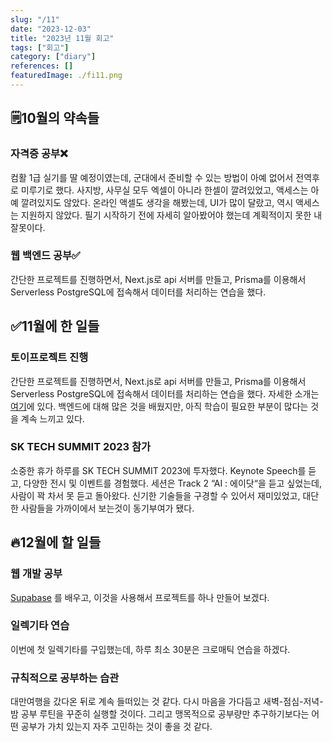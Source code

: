 ```yaml
---
slug: "/11"
date: "2023-12-03"
title: "2023년 11월 회고"
tags: ["회고"]
category: ["diary"]
references: []
featuredImage: ./fi11.png
---
```


## 🗒️10월의 약속들

### 자격증 공부❌

컴활 1급 실기를 딸 예정이였는데, 군대에서 준비할 수 있는 방법이 아예 없어서 전역후로 미루기로 했다. 사지방, 사무실 모두 엑셀이 아니라 한셀이 깔려있었고, 액세스는 아예 깔려있지도 않았다. 온라인 액셀도 생각을 해봤는데, UI가 많이 달랐고, 역시 액세스는 지원하지 않았다. 필기 시작하기 전에 자세히 알아봤어야 했는데 계획적이지 못한 내 잘못이다.

### 웹 백엔드 공부✅

간단한 프로젝트를 진행하면서, Next.js로 api 서버를 만들고, Prisma를 이용해서 Serverless PostgreSQL에 접속해서 데이터를 처리하는 연습을 했다.

## ✅11월에 한 일들

### 토이프로젝트 진행

간단한 프로젝트를 진행하면서, Next.js로 api 서버를 만들고, Prisma를 이용해서 Serverless PostgreSQL에 접속해서 데이터를 처리하는 연습을 했다. 자세한 소개는 [여기](https://hoojun.kim/post/10/)에 있다. 백엔드에 대해 많은 것을 배웠지만, 아직 학습이 필요한 부분이 많다는 것을 계속 느끼고 있다.

### SK TECH SUMMIT 2023 참가

소중한 휴가 하루를 SK TECH SUMMIT 2023에 투자했다. Keynote Speech를 듣고, 다양한 전시 및 이벤트를 경험했다. 세션은 Track 2 “AI : 에이닷“을 듣고 싶었는데, 사람이 꽉 차서 못 듣고 돌아왔다. 신기한 기술들을 구경할 수 있어서 재미있었고, 대단한 사람들을 가까이에서 보는것이 동기부여가 됐다.

## 🔥12월에 할 일들

### 웹 개발 공부

[Supabase](https://supabase.com/) 를 배우고, 이것을 사용해서 프로젝트를 하나 만들어 보겠다.

### 일렉기타 연습

이번에 첫 일렉기타를 구입했는데, 하루 최소 30분은 크로매틱 연습을 하겠다.

### 규칙적으로 공부하는 습관

대만여행을 갔다온 뒤로 계속 들떠있는 것 같다. 다시 마음을 가다듬고 새벽-점심-저녁-밤 공부 루틴을 꾸준히 실행할 것이다. 그리고 맹목적으로 공부량만 추구하기보다는 어떤 공부가 가치 있는지 자주 고민하는 것이 좋을 것 같다.
